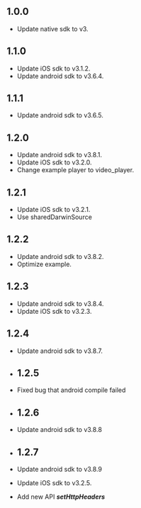 ## 1.0.0

* Update native sdk to v3.

## 1.1.0

* Update iOS sdk to v3.1.2.
* Update android sdk to v3.6.4.

## 1.1.1

* Update android sdk to v3.6.5.

## 1.2.0
* Update android sdk to v3.8.1.
* Update iOS sdk to v3.2.0.
* Change example player to video_player.

## 1.2.1
* Update iOS sdk to v3.2.1.
* Use sharedDarwinSource

## 1.2.2
* Update android sdk to v3.8.2.
* Optimize example.

## 1.2.3
* Update android sdk to v3.8.4.
* Update iOS sdk to v3.2.3.

## 1.2.4
* Update android sdk to v3.8.7.

* ## 1.2.5
* Fixed bug that android compile failed

* ## 1.2.6
* Update android sdk to v3.8.8

* ## 1.2.7
* Update android sdk to v3.8.9
* Update iOS sdk to v3.2.5.
* Add new API ***setHttpHeaders***